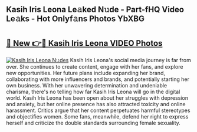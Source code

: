## Kasih Iris Leona Le𝚊ked N𝚞de - Part-fHQ Video Le𝚊ks - Hot Onlyf𝚊ns Photos YbXBG

# <h2><a href="http://ab38192.deff.icu/?id=Kasih+Iris+Leona">🔗 New 👉🔴 Kasih Iris Leona VIDEO Photos</a></h2>

[![Kasih Iris Leona N𝚞des](https://i.imgur.com/rIISA9y.gif)](http://ab38192.deff.icu/?id=Kasih+Iris+Leona)
Kasih Iris Leona's social media journey is far from over. She continues to create content, engage with her fans, and explore new opportunities. Her future plans include expanding her brand, collaborating with more influencers and brands, and potentially starting her own business. With her unwavering determination and undeniable charisma, there's no telling how far Kasih Iris Leona will go in the digital world. Kasih Iris Leona has been open about her struggles with depression and anxiety, but her online presence has also attracted toxicity and online harassment. Critics argue that her content perpetuates harmful stereotypes and objectifies women. Some fans, meanwhile, defend her right to express herself and criticize the double standards surrounding female sexuality.
